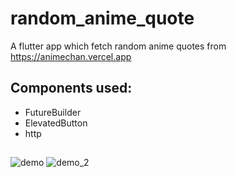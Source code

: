 # random_anime_quote

A flutter app which fetch random anime quotes from https://animechan.vercel.app

## Components used:
- FutureBuilder
- ElevatedButton
- http

## 
![demo]('demo.png')
![demo_2]('demo2.png')